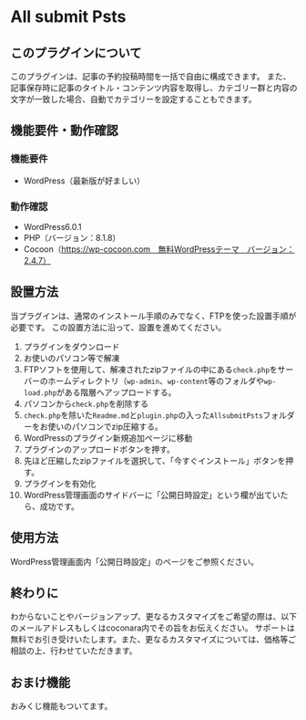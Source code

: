 # All submit Psts

## このプラグインについて

このプラグインは、記事の予約投稿時間を一括で自由に構成できます。
また、記事保存時に記事のタイトル・コンテンツ内容を取得し、カテゴリー群と内容の文字が一致した場合、自動でカテゴリーを設定することもできます。

## 機能要件・動作確認
### 機能要件

 - WordPress（最新版が好ましい）

### 動作確認

 - WordPress6.0.1
 - PHP（バージョン：8.1.8）
 - Cocoon（https://wp-cocoon.com　無料WordPressテーマ　バージョン：2.4.7）

## 設置方法
当プラグインは、通常のインストール手順のみでなく、FTPを使った設置手順が必要です。
この設置方法に沿って、設置を進めてください。

 1. プラグインをダウンロード
 2. お使いのパソコン等で解凍
 3. FTPソフトを使用して、解凍されたzipファイルの中にある`check.php`をサーバーのホームディレクトリ（`wp-admin`、`wp-content`等のフォルダや`wp-load.php`がある階層へアップロードする。
 4. パソコンから`check.php`を削除する
 5. `check.php`を除いた`Readme.md`と`plugin.php`の入った`AllsubmitPsts`フォルダーをお使いのパソコンでzip圧縮する。
 6. WordPressのプラグイン新規追加ページに移動
 7. プラグインのアップロードボタンを押す。
 8. 先ほど圧縮したzipファイルを選択して、「今すぐインストール」ボタンを押す。
 9. プラグインを有効化
 10. WordPress管理画面のサイドバーに「公開日時設定」という欄が出ていたら、成功です。

## 使用方法 
WordPress管理画面内「公開日時設定」のページをご参照ください。

## 終わりに
わからないことやバージョンアップ、更なるカスタマイズをご希望の際は、以下のメールアドレスもしくはcoconara内でその旨をお伝えください。
サポートは無料でお引き受けいたします。また、更なるカスタマイズについては、価格等ご相談の上、行わせていただきます。

## おまけ機能
おみくじ機能もついてます。
